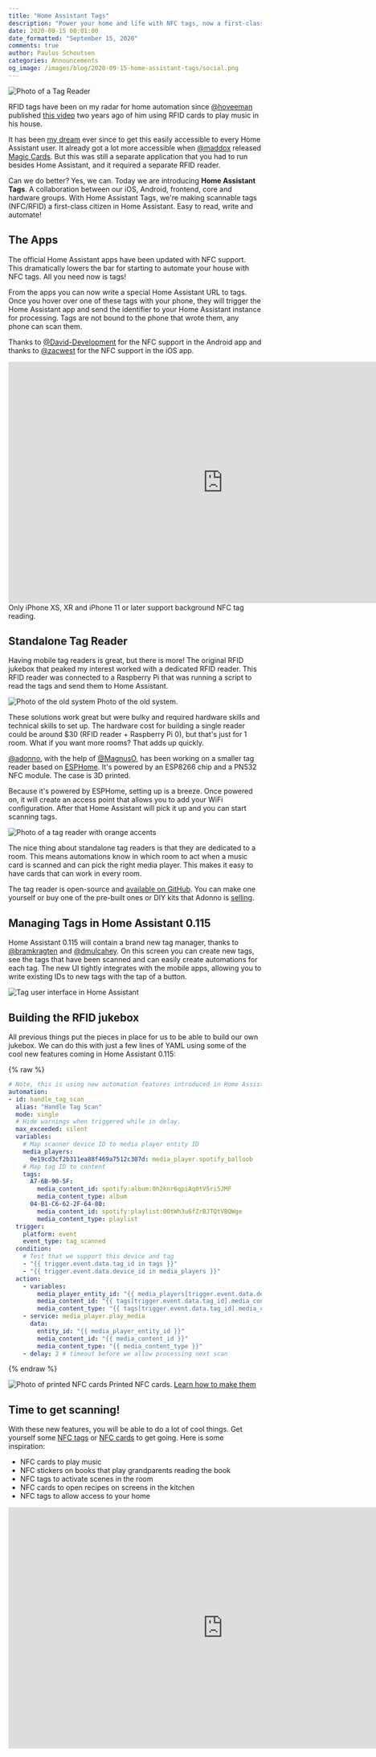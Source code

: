 ```yaml
---
title: "Home Assistant Tags"
description: "Power your home and life with NFC tags, now a first-class citizen in Home Assistant."
date: 2020-09-15 00:01:00
date_formatted: "September 15, 2020"
comments: true
author: Paulus Schoutsen
categories: Announcements
og_image: /images/blog/2020-09-15-home-assistant-tags/social.png
---
```


![Photo of a Tag Reader](/images/blog/2020-09-15-home-assistant-tags/tag-reader.jpg)

RFID tags have been on my radar for home automation since [@hoveeman](https://github.com/hoveeman) published [this video](https://www.youtube.com/watch?v=AvCseOQidSw) two years ago of him using RFID cards to play music in his house.

It has been [my dream](https://twitter.com/balloob/status/1256728762680393728?s=12) ever since to get this easily accessible to every Home Assistant user. It already got a lot more accessible when [@maddox](https://github.com/maddox) released [Magic Cards](https://github.com/maddox/magic-cards). But this was still a separate application that you had to run besides Home Assistant, and it required a separate RFID reader.

Can we do better? Yes, we can. Today we are introducing <b>Home Assistant Tags</b>. A collaboration between our iOS, Android, frontend, core and hardware groups. With Home Assistant Tags, we're making scannable tags (NFC/RFID) a first-class citizen in Home Assistant. Easy to read, write and automate!

## The Apps

The official Home Assistant apps have been updated with NFC support. This dramatically lowers the bar for starting to automate your house with NFC tags. All you need now is tags!

From the apps you can now write a special Home Assistant URL to tags. Once you hover over one of these tags with your phone, they will trigger the Home Assistant app and send the identifier to your Home Assistant instance for processing. Tags are not bound to the phone that wrote them, any phone can scan them.

Thanks to [@David-Development](https://github.com/david-development) for the NFC support in the Android app and thanks to [@zacwest](https://github.com/zacwest) for the NFC support in the iOS app.

<div class="videoWrapper">
  <iframe width="853" height="480" src="https://www.youtube-nocookie.com/embed/Xc120lClUgA" frameborder="0" allow="autoplay; encrypted-media" allowfullscreen></iframe>
</div>

<div class='note' data-title='for iPhone users'>
Only iPhone XS, XR and iPhone 11 or later support background NFC tag reading.
</div>

## Standalone Tag Reader

Having mobile tag readers is great, but there is more! The original RFID jukebox that peaked my interest worked with a dedicated RFID reader. This RFID reader was connected to a Raspberry Pi that was running a script to read the tags and send them to Home Assistant.

<p class="img">
  <img src="/images/blog/2020-09-15-home-assistant-tags/old-system.jpg" alt="Photo of the old system">
  Photo of the old system.
</p>

These solutions work great but were bulky and required hardware skills and technical skills to set up. The hardware cost for building a single reader could be around $30 (RFID reader + Raspberry Pi 0), but that's just for 1 room. What if you want more rooms? That adds up quickly.

[@adonno](https://github.com/adonno), with the help of [@MagnusO](https://github.com/magnusoverli), has been working on a smaller tag reader based on [ESPHome](https://www.esphome.io). It's powered by an ESP8266 chip and a PN532 NFC module. The case is 3D printed.

Because it's powered by ESPHome, setting up is a breeze. Once powered on, it will create an access point that allows you to add your WiFi configuration. After that Home Assistant will pick it up and you can start scanning tags.

![Photo of a tag reader with orange accents](/images/blog/2020-09-15-home-assistant-tags/orange-reader.jpg)

The nice thing about standalone tag readers is that they are dedicated to a room. This means automations know in which room to act when a music card is scanned and can pick the right media player. This makes it easy to have cards that can work in every room.

The tag reader is open-source and [available on GitHub](https://github.com/adonno/tagreader). You can make one yourself or buy one of the pre-built ones or DIY kits that Adonno is [selling](https://adonno-crafts.myshopify.com/).

## Managing Tags in Home Assistant 0.115

Home Assistant 0.115 will contain a brand new tag manager, thanks to [@bramkragten](https://github.com/bramkragten) and [@dmulcahey](https://github.com/dmulcahey). On this screen you can create new tags, see the tags that have been scanned and can easily create automations for each tag. The new UI tightly integrates with the mobile apps, allowing you to write existing IDs to new tags with the tap of a button.

![Tag user interface in Home Assistant](/images/blog/2020-09-15-home-assistant-tags/tag-ui.gif)

## Building the RFID jukebox

All previous things put the pieces in place for us to be able to build our own jukebox. We can do this with just a few lines of YAML using some of the cool new features coming in Home Assistant 0.115:

{% raw %}

```yaml
# Note, this is using new automation features introduced in Home Assistant 0.115
automation:
- id: handle_tag_scan
  alias: "Handle Tag Scan"
  mode: single
  # Hide warnings when triggered while in delay.
  max_exceeded: silent
  variables:
    # Map scanner device ID to media player entity ID
    media_players:
      0e19cd3cf2b311ea88f469a7512c307d: media_player.spotify_balloob
    # Map tag ID to content
    tags:
      A7-6B-90-5F:
        media_content_id: spotify:album:0h2knr6qpiAq0tV5ri5JMF
        media_content_type: album
      04-B1-C6-62-2F-64-80:
        media_content_id: spotify:playlist:0OtWh3u6fZrBJTQtVBQWge
        media_content_type: playlist
  trigger:
    platform: event
    event_type: tag_scanned
  condition:
    # Test that we support this device and tag
    - "{{ trigger.event.data.tag_id in tags }}"
    - "{{ trigger.event.data.device_id in media_players }}"
  action:
    - variables:
        media_player_entity_id: "{{ media_players[trigger.event.data.device_id] }}"
        media_content_id: "{{ tags[trigger.event.data.tag_id].media_content_id }}"
        media_content_type: "{{ tags[trigger.event.data.tag_id].media_content_type }}"
    - service: media_player.play_media
      data:
        entity_id: "{{ media_player_entity_id }}"
        media_content_id: "{{ media_content_id }}"
        media_content_type: "{{ media_content_type }}"
    - delay: 2 # timeout before we allow processing next scan
```

{% endraw %}

<p class='img'>
<img src='/images/blog/2020-09-15-home-assistant-tags/cards.jpg' alt='Photo of printed NFC cards'>
Printed NFC cards. <a href="/integrations/tag/#printing-tags">Learn how to make them</a>
</p>

## Time to get scanning!

With these new features, you will be able to do a lot of cool things. Get yourself some [NFC tags](https://amzn.to/3bQU0nN) or [NFC cards](https://amzn.to/2RlqPzM) to get going. Here is some inspiration:

- NFC cards to play music
- NFC stickers on books that play grandparents reading the book
- NFC tags to activate scenes in the room
- NFC cards to open recipes on screens in the kitchen
- NFC tags to allow access to your home

<div class="videoWrapper">
  <iframe width="853" height="480" src="https://www.youtube-nocookie.com/embed/sF83ZK9kFL4" frameborder="0" allow="autoplay; encrypted-media" allowfullscreen></iframe>
</div>
